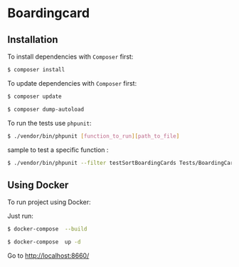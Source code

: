 # Boardingcard

## Installation
To  install dependencies with `Composer` first:

```bash
$ composer install
```
To  update dependencies with `Composer` first:

```bash
$ composer update
```

```bash
$ composer dump-autoload
```

To run the tests use `phpunit`:

```bash
$ ./vendor/bin/phpunit [function_to_run][path_to_file]
```
sample to test a specific function : 

```bash
$ ./vendor/bin/phpunit --filter testSortBoardingCards Tests/BoardingCardSorterTest.php

```

## Using Docker
To run project using Docker:

Just run:

```bash
$ docker-compose  --build
```
```bash
$ docker-compose  up -d
```
Go to [http://localhost:8660/](http://localhost:8660)

